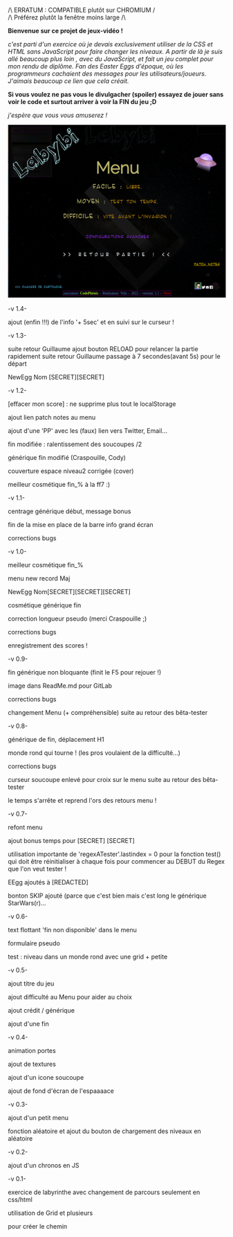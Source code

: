 /\ ERRATUM : COMPATIBLE plutôt sur CHROMIUM /\
/\ Préférez plutôt la fenêtre moins large /\

__Bienvenue sur ce projet de jeux-vidéo !__

_c'est parti d'un exercice où je devais exclusivement utiliser de la CSS et HTML sans 
JavaScript pour faire changer les niveaux. A partir de là je suis allé beaucoup plus loin
, avec du JavaScript, et fait un jeu complet pour mon rendu de diplôme. Fan des Easter Eggs
d'époque, où les programmeurs cachaient des messages pour les utilisateurs/joueurs. 
J'aimais beaucoup ce lien que cela créait._

__Si vous voulez ne pas vous le divulgacher (spoiler) essayez de jouer sans voir le code
et surtout arriver à voir la FIN du jeu ;D__

_j'espère que vous vous amuserez !_

![Alt text](tools/labyMenuFin.png)


-v 1.4-

ajout (enfin !!!) de l'info '+ 5sec' et en suivi sur le curseur ! 


-v 1.3-

suite retour Guillaume ajout bouton RELOAD pour relancer la partie rapidement
suite retour Guillaume passage à 7 secondes(avant 5s) pour le départ  


NewEgg Nom [SECRET][SECRET]


-v 1.2-

[effacer mon score] : ne supprime plus tout le localStorage

ajout lien patch notes au menu 

ajout d'une 'PP' avec les (faux) lien vers Twitter, Email...

fin modifiée : ralentissement des soucoupes /2

générique fin modifié (Craspouille, Cody)

couverture espace niveau2 corrigée (cover)

meilleur cosmétique fin_% à la ff7 :)

-v 1.1-

centrage générique début, message bonus

fin de la mise en place de la barre info grand écran

corrections bugs


-v 1.0-

meilleur cosmétique fin_%

menu new record Maj

NewEgg Nom[SECRET][SECRET][SECRET]

cosmétique générique fin

correction longueur pseudo (merci Craspouille ;)

corrections bugs

enregistrement des scores !


-v 0.9-

fin générique non bloquante (finit le F5 pour rejouer !)

image dans ReadMe.md pour GitLab

corrections bugs

changement Menu (+ compréhensible) suite au retour des bêta-tester


-v 0.8-

générique de fin, déplacement H1

monde rond qui tourne ! (les pros voulaient de la difficulté...)

corrections bugs

curseur soucoupe enlevé pour croix sur le menu suite au retour des bêta-tester

le temps s'arrête et reprend l'ors des retours menu !

-v 0.7-

refont menu

ajout bonus temps pour [SECRET] [SECRET] 

utilisation importante de 'regexATester'.lastindex = 0 pour la fonction test() qui doit
être réinitialiser à chaque fois pour commencer au DEBUT du Regex que l'on veut tester !

EEgg ajoutés à [REDACTED]

bonton SKIP ajouté (parce que c'est bien mais c'est long le générique StarWars(r)...


-v 0.6-

text flottant 'fin non disponible' dans le menu

formulaire pseudo

test : niveau dans un monde rond avec une grid + petite


-v 0.5-

ajout titre du jeu

ajout difficulté au Menu pour aider au choix

ajout crédit / générique 

ajout d'une fin 


-v 0.4-

animation portes

ajout de textures

ajout d'un icone soucoupe

ajout de fond d'écran de l'espaaaace


-v 0.3-

ajout d'un petit menu

fonction aléatoire et
ajout du bouton de chargement des niveaux en aléatoire


-v 0.2-

ajout d'un chronos en JS


-v 0.1-

exercice de labyrinthe avec changement de parcours seulement en css/html

utilisation de Grid et plusieurs <div> pour créer le chemin


